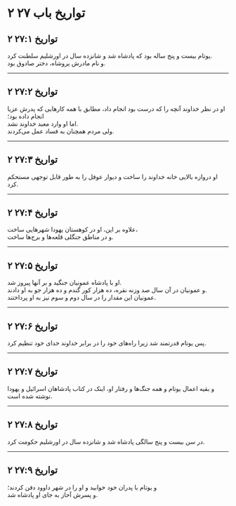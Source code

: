 # ۲ تواریخ باب ۲۷

## ۲ تواریخ ۲۷:۱

یوتام بیست و پنج ساله بود که پادشاه شد و شانزده سال در اورشلیم سلطنت کرد.  
و نام مادرش یروشاه، دختر صادوق بود.

---

## ۲ تواریخ ۲۷:۲

او در نظر خداوند آنچه را که درست بود انجام داد، مطابق با همه کارهایی که پدرش عزیا انجام داده بود؛  
اما او وارد معبد خداوند نشد.  
ولی مردم همچنان به فساد عمل می‌کردند.

---

## ۲ تواریخ ۲۷:۳

او دروازه بالایی خانه خداوند را ساخت و دیوار عوفل را به طور قابل توجهی مستحکم کرد.

---

## ۲ تواریخ ۲۷:۴

علاوه بر این، او در کوهستان یهودا شهرهایی ساخت،  
و در مناطق جنگلی قلعه‌ها و برج‌ها ساخت.

---

## ۲ تواریخ ۲۷:۵

او با پادشاه عمونیان جنگید و بر آنها پیروز شد.  
و عمونیان در آن سال صد وزنه نقره، ده هزار کور گندم و ده هزار جو به او دادند.  
عمونیان این مقدار را در سال دوم و سوم نیز به او پرداختند.

---

## ۲ تواریخ ۲۷:۶

پس یوتام قدرتمند شد زیرا راه‌های خود را در برابر خداوند خدای خود تنظیم کرد.

---

## ۲ تواریخ ۲۷:۷

و بقیه اعمال یوتام و همه جنگ‌ها و رفتار او، اینک در کتاب پادشاهان اسرائیل و یهودا نوشته شده است.

---

## ۲ تواریخ ۲۷:۸

در سن بیست و پنج سالگی پادشاه شد و شانزده سال در اورشلیم حکومت کرد.

---

## ۲ تواریخ ۲۷:۹

و یوتام با پدران خود خوابید و او را در شهر داوود دفن کردند؛  
و پسرش آحاز به جای او پادشاه شد.
